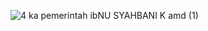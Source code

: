 ![4 ka pemerintah  ibNU SYAHBANI K amd (1)](https://github.com/user-attachments/assets/feb74c28-ab5a-4660-b504-fa324b63a163)
